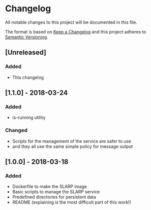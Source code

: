 # Changelog

All notable changes to this project will be documented in this file.

The format is based on [Keep a Changelog](https://keepachangelog.com/en/1.0.0/)
and this project adheres to [Semantic Versioning](https://semver.org/spec/v2.0.0.html).


## [Unreleased]

### Added

- This changelog


## [1.1.0] - 2018-03-24

### Added

- is-running utility

### Changed

- Scripts for the management of the service are safer to use
- and they all use the same simple policy for message output


## [1.0.0] - 2018-03-18

### Added

- Dockerfile to make the SLARP image
- Basic scripts to manage the SLARP service
- Predefined directories for persistent data
- README (explaining is the most difficult part of this work!)
